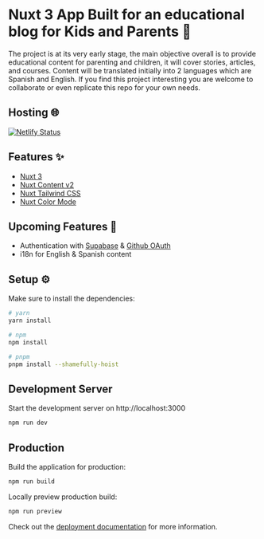 # Nuxt 3 App Built for an educational blog for Kids and Parents 🤝

The project is at its very early stage, the main objective overall is to provide educational content for parenting and children, it will cover stories, articles, and courses. Content will be translated initially into 2 languages which are Spanish and English. If you find this project interesting you are welcome to collaborate or even replicate this repo for your own needs. 

## Hosting 🌐

[![Netlify Status](https://api.netlify.com/api/v1/badges/189a3d3e-9360-4c9f-81f7-9fedbeb5e9a7/deploy-status)](https://app.netlify.com/sites/casitadelarbol/deploys)

## Features ✨

- [Nuxt 3](https://nuxt.com/)
- [Nuxt Content v2](https://content.nuxtjs.org/) 
- [Nuxt Tailwind CSS](https://tailwindcss.nuxt.dev/getting-started/setup/)
- [Nuxt Color Mode](https://color-mode.nuxtjs.org/)

## Upcoming Features 🧪

- Authentication with [Supabase](https://supabase.com/) & [Github OAuth](https://docs.github.com/en/developers/apps/building-oauth-apps/authorizing-oauth-apps)
- i18n for English & Spanish content

## Setup ⚙

Make sure to install the dependencies:

```bash
# yarn
yarn install

# npm
npm install

# pnpm
pnpm install --shamefully-hoist
```

## Development Server

Start the development server on http://localhost:3000

```bash
npm run dev
```

## Production

Build the application for production:

```bash
npm run build
```

Locally preview production build:

```bash
npm run preview
```

Check out the [deployment documentation](https://nuxt.com/docs/getting-started/deployment) for more information.
